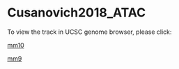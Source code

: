 # Cusanovich2018_ATAC
To view the track in UCSC genome browser, please click:

[mm10](http://genome.ucsc.edu/cgi-bin/hgTracks?db=mm10&hubUrl=https://github.com/zhou-lab/trackHub/blob/master/Cusanovich2018_ATAC/hub.txt)

[mm9](http://genome.ucsc.edu/cgi-bin/hgTracks?db=mm9&hubUrl=https://github.com/zhou-lab/trackHub/blob/master/Cusanovich2018_ATAC/hub.txt)
